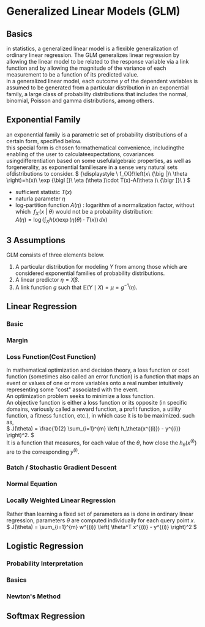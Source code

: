 # Generalized Linear Models (GLM)
## Basics
in statistics, a generalized linear model is a flexible generalization of ordinary linear regression. The GLM generalizes linear regression by allowing the linear model to be related to the response variable via a link function and by allowing the magnitude of the variance of each measurement to be a function of its predicted value.  
in a generalized linear model, each outcome $y$ of the dependent variables is assumed to be generated from a particular distribution in an exponential family, a large class of probability distributions that includes the normal, binomial, Poisson and gamma distributions, among others.  

## Exponential Family
an exponential family is a parametric set of probability distributions of a certain form, specified below.  
this special form is chosen formathematical convenience, includingthe enabling of the user to calculateexpectations, covariances usingdifferentiation based on some usefulalgebraic properties, as well as forgenerality, as exponential familiesare in a sense very natural sets ofdistributions to consider. 
$
{\displaystyle \ f_{X}\!\left(x\ {\big |}\ \theta \right)=h(x)\ \exp {\bigl [}\ \eta (\theta )\cdot T(x)-A(\theta )\ {\bigr ]}\ }
$

- sufficient statistic $T(x)$
- naturla parameter $\eta$
- log-partition function $A(\eta)$ : logarithm of a normalization factor, without which ${\displaystyle \ f_{X}\!\left(x\ {\big |}\ \theta \right)}$ would not be a probability distribution:  
$A(\eta) = \log \left( \int_{X} h(x) \exp(\eta(\theta) \cdot T(x)) \, dx \right)$

## 3 Assumptions
GLM consists of three elements below.
1. A particular distribution for modeling $Y$ from among those which are considered exponential families of probability distributions.  
2. A linear predictor $\eta = X\beta$.  
3. A link function $g$ such that $\mathbb{E}(Y \mid X) = \mu = g^{-1}(\eta)$.


## Linear Regression

### Basic

### Margin
### Loss Function(Cost Function)
In mathematical optimization and decision theory, a loss function or cost function (sometimes also called an error function) is a function that maps an event or values of one or more variables onto a real number intuitively representing some "cost" associated with the event.  
An optimization problem seeks to minimize a loss function.  
An objective function is either a loss function or its opposite (in specific domains, variously called a reward function, a profit function, a utility function, a fitness function, etc.), in which case it is to be maximized. 
such as,  
$
J(\theta) = \frac{1}{2} \sum_{i=1}^{m} \left( h_\theta(x^{(i)}) - y^{(i)} \right)^2.
$  
It is a function that measures, for each value of the $\theta$, how close the $h_\theta(x^{(i)})$ are to the corresponding $y^{(i)}$.

### Batch / Stochastic Gradient Descent


### Normal Equation

### Locally Weighted Linear Regression
Rather than learning a fixed set of parameters as is done in ordinary linear regression, parameters $\theta$ are computed individually for each query point $x$.
$
J(\theta) = \sum_{i=1}^{m} w^{(i)} \left( \theta^T x^{(i)} - y^{(i)} \right)^2
$

## Logistic Regression

### Probability Interpretation

### Basics

### Newton's Method

## Softmax Regression